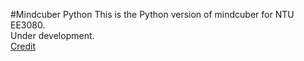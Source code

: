 #Mindcuber Python
This is the Python version of mindcuber for NTU EE3080.\
Under development.\
[Credit](https://github.com/cavenel/ev3dev_examples/blob/master/python/pyev3/rubiks.py)